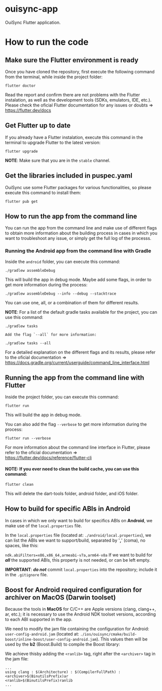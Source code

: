 # ouisync-app

OuiSync Flutter application.

# How to run the code



## Make sure the Flutter environment is ready

Once you have cloned the repository, first execute the following command from the terminal, while inside the project folder:

```
flutter doctor 
```
Read the report and confirm there are not problems with the Flutter instalation, as well as the development tools (SDKs, emulators, IDE, etc.).
Please check the oficial Flutter documentation for any issues or doubts => https://flutter.dev/docs


## Get Flutter up to date

If you already have a Flutter instalation, execute this command in the terminal to upgrade Flutter to the latest version:

```
flutter upgrade
```
**NOTE**: Make sure that you are in the `stable` channel.


## Get the libraries included in puspec.yaml

OuiSync use some Flutter packages for various functionalities, so please execute this command to install them:

```
flutter pub get
```


## How to run the app from the command line

You can run the app from the command line and make use of different flags to obtain more information about the building process in cases in which you want to troubleshoot any issue, or simply get the full log of the processs.


### Running the Android app from the command line with Gradle

Inside the `android` folder, you can execute this command:

```
./gradlew assembleDebug
```
This will build the app in debug mode. 
Maybe add some flags, in order to get more information during the process:

```
./gradlew assembleDebug --info --debug --stacktrace
```
You can use one, all, or a combination of them for different results.

**NOTE**: For a list of the default gradle tasks available for the project, you can use this command:

```
./gradlew tasks 

Add the flag `--all` for more information:

./gradlew tasks --all
```
For a detailed explanation on the different flags and its results, please refer to the oficial documentation => https://docs.gradle.org/current/userguide/command_line_interface.html


## Running the app from the command line with Flutter

Inside the project folder, you can execute this command:

```
flutter run
```
This will build the app in debug mode.

You can also add the flag `--verbose` to get more information during the process:

```
flutter run --verbose
```
For more information about the command line interface in Flutter, please refer to the oficial documentation => 
https://flutter.dev/docs/reference/flutter-cli

#### **NOTE**: If you ever need to clean the build cache, you can use this command:

```
flutter clean
```
This will delete the dart-tools folder, android folder, and iOS folder.


## How to build for specific ABIs in Android

In cases in which we only want to build for specifics ABIs on **Android**, we make use of the `local.properties` file.

In the `local.properties` file (located at: `./android/local.properties`), we can list the ABIs we want to support/build, separated by '**,**' (coma), no spaces, like this:

```ndk.abiFilters=x86,x86_64,armeabi-v7a,arm64-v8a```
If we want to build for **_all_** the supported ABIs, this property is not needed, or can be left empty.

**IMPORTANT**: **_do not_** commit `local.properties` into the repository; include it in the `.gitignore` file.


## Boost for Android required configuration for archiver on MacOS (Darwin toolset)

Because the tools in **MacOS** for C/C++ are Apple versions (clang, clang++, ar, etc.); it is necessary to use the Android NDK toolset versions, according to each ABI supported in the app.

We need to modify the jam file containing the configuration for Android: `user-config-android.jam` (located at: `./ios/ouisync/cmake/build-boost/inline-boost/user-config-android.jam`). 
This values then will be used by the **b2** (Boost.Build) to compile the Boost library: 

We achieve thisby adding the `<ranlib>` tag, right after the `<archiver>` tag in the jam file:

```
...
using clang : $(Architecture) : $(CompilerFullPath) :
<archiver>$(BinutilsPrefix)ar
<ranlib>$(BinutilsPrefix)ranlib
...
```
